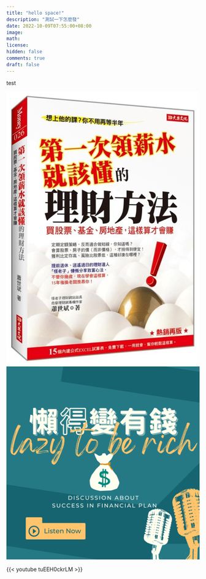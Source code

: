 ```yaml
---
title: "hello space!"
description: "測試一下怎麼發"
date: 2022-10-09T07:55:00+08:00
image: 
math: 
license: 
hidden: false
comments: true
draft: false
---
```


test

![img001.jpg](img001.jpg)
![Lazytoberich.png](..%2F..%2F..%2Fassets%2Fimg%2FLazytoberich.png)

{{< youtube tuEEH0ckrLM >}}